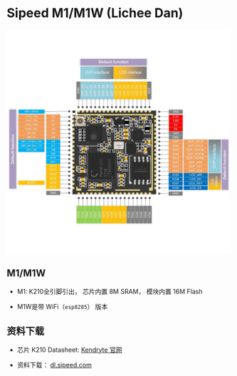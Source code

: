 Sipeed M1/M1W (Lichee Dan)
=======

![](../../assets/M1_pin.png)

## M1/M1W

* M1: K210全引脚引出， 芯片内置 8M SRAM， 模块内置 16M Flash

* M1W是带 WiFi（`esp8285`） 版本



## 资料下载

* 芯片 K210 Datasheet: [Kendryte 官网](https://kendryte.com/downloads/)

* 资料下载： [dl.sipeed.com](dl.sipeed.com)

